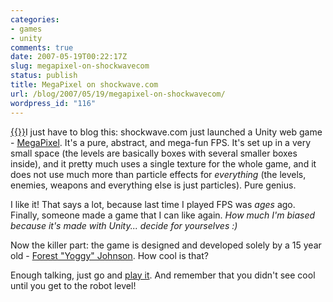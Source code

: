 ```yaml
---
categories:
- games
- unity
comments: true
date: 2007-05-19T00:22:17Z
slug: megapixel-on-shockwavecom
status: publish
title: MegaPixel on shockwave.com
url: /blog/2007/05/19/megapixel-on-shockwavecom/
wordpress_id: "116"
---
```


[{{<imgright src="http://aras-p.info/blog/wp-content/uploads/2007/05/megapixel-3normal.thumbnail.jpg" title="'Megapixel!'">}}](http://aras-p.info/blog/wp-content/uploads/2007/05/megapixel-3normal.jpg)I just have to blog this: shockwave.com just launched a Unity web game - [MegaPixel](http://www.shockwave.com/gamelanding/megapixel.jsp). It's a pure, abstract, and mega-fun FPS. It's set up in a very small space (the levels are basically boxes with several smaller boxes inside), and it pretty much uses a single texture for the whole game, and it does not use much more than particle effects for _everything_ (the levels, enemies, weapons and everything else is just particles). Pure genius.

I like it! That says a lot, because last time I played FPS was _ages_ ago. Finally, someone made a game that I can like again. _How much I'm biased because it's made with Unity... decide for yourselves :)_

Now the killer part: the game is designed and developed solely by a 15 year old - [Forest "Yoggy" Johnson](http://yogware.bluegillstudios.com/site/). How cool is that?

Enough talking, just go and [play it](http://www.shockwave.com/gamelanding/megapixel.jsp). And remember that you didn't see cool until you get to the robot level!
